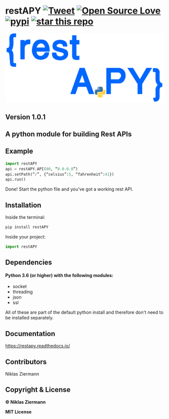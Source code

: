 # restAPY [![Tweet](https://img.shields.io/twitter/url/http/shields.io.svg?style=social)](https://twitter.com/intent/tweet?text=Just%20found%20this%20python%20module%20for%20creating%20rest%20APIs%20from%20@NiklasZiermann.%20I%20think%20you%20should%20take%20a%20look&hashtags=API,restAPI,python,web,developers) [![Open Source Love](https://badges.frapsoft.com/os/mit/mit.svg?v=102)](https://github.com/N-Ziermann/restAPY/blob/master/LICENSE) [![pypi](http://githubbadges.com/star.svg?user=n-ziermann&repo=restAPY&style=flat)](https://github.com/N-Ziermann/restAPY) [![star this repo](https://img.shields.io/pypi/v/restAPY)](https://pypi.org/project/restAPY/)

![alt text](https://github.com/N-Ziermann/restAPY/blob/master/logo.png "Logo Title Text 2")

## Version 1.0.1

## A python module for building Rest APIs

## Example

```python
import restAPY
api = restAPY.API(80, “0.0.0.0”)
api.setPath(“/”, {“celsius”:5, “fahrenheit”:41})
api.run()
```

Done! Start the python file and you've got a working rest API.



## Installation

Inside the terminal:

```bash
pip install restAPY
```

Inside your project:

```python
import restAPY
```



## Dependencies

#### Python 3.6 (or higher) with the following modules:

- socket
- threading
- json
- ssl

All of these are part of the default python install and therefore don't need to be installed separately.



## Documentation

https://restapy.readthedocs.io/




## Contributors

Niklas Ziermann



## Copyright & License

**© Niklas Ziermann** 

**MIT License**

